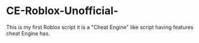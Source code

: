 # CE-Roblox-Unofficial-
This is my first Roblox script it is a "Cheat Engine" like script having features cheat Engine has.
